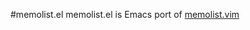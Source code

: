 #memolist.el
memolist.el is Emacs port of [memolist.vim](https://github.com/glidenote/memolist.vim "memolist.vim")
